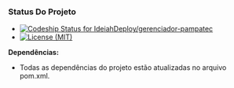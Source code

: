 ### Status Do Projeto ###

* [![Codeship Status for IdeiahDeploy/gerenciador-pampatec](https://codeship.com/projects/8b4a7390-00cb-0134-25ef-1a1e2837bce8/status?branch=feature/Sprint_XVI)](https://codeship.com/projects/153321)
* [![License (MIT)](https://img.shields.io/badge/license-MIT-brightgreen.svg?style=flat-square)](http://opensource.org/licenses/MIT)


**Dependências:**

* Todas as dependências do projeto estão atualizadas no arquivo pom.xml.
